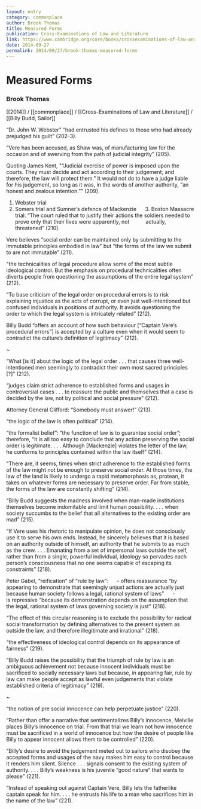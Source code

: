 ```yaml
---
layout: entry
category: commonplace
author: Brook Thomas
title: Measured Forms
publication: Cross-Examinations of Law and Literature
link: https://www.cambridge.org/core/books/crossexaminations-of-law-and-literature/3B480C9EAF39815DE86F090B25199090
date: 2014-09-27
permalink: 2014/09/27/brook-thomas-measured-forms
---
```


# Measured Forms

### Brook Thomas

[[2014]] / [[commonplace]] / [[Cross-Examinations of Law and Literature]] / [[Billy Budd, Sailor]]

“Dr. John W. Webster” “had entrusted his defines to those who had already prejudged his guilt” (202-3). 

“Vere has been accused, as Shaw was, of manufacturing law for the occasion and of swerving from the path of judicial integrity” (205).

Quoting James Kent, "“Judicial exercise of power is imposed upon the courts. They must decide and act according to their judgement; and therefore, the law will protect them.” It would not do to have a judge liable for his judgement, so long as it was, in the words of another authority, “an honest and zealous intention.”” (209).

1. Webster trial
2. Somers trial and Sumner’s defence of Mackenzie
     3. Boston Massacre trial: “The court ruled that to justify their actions the soldiers needed to prove only that their lives were apparently, not           actually, threatened” (210).

Vere believes “social order can be maintained only by submitting to the immutable principles embodied in law” but “the forms of the law we submit to are not immutable” (211).

"the technicalities of legal procedure allow some of the most subtle ideological control. But the emphasis on procedural technicalities often diverts people from questioning the assumptions of the entire legal system” (212).

“To base criticism of the legal order on procedural errors is to risk explaining injustice as the acts of corrupt, or even just well-intentioned but confused individuals in positions of authority. It avoids questioning the order to which the legal system is intricately related” (212).

Billy Budd “offers an account of how such behaviour [“Captain Vere’s procedural errors”] is accepted by a culture even when it would seem to contradict the culture’s definition of legitimacy” (212).

~

“What [is it] about the logic of the legal order . . . that causes three well-intentioned men seemingly to contradict their own most sacred principles [?]” (212).

“judges claim strict adherence to established forms and usages in controversial cases . . . to reassure the public and themselves that a case is decided by the law, not by political and social pressure” (212).

Attorney General Clifford: “Somebody must answer!” (213).

“the logic of the law is often political” (214).

“the formalist belief”: “the function of law is to guarantee social order”; therefore, “it is all too easy to conclude that any action preserving the social order is legitimate. . . . Although [Mackenzie] violates the letter of the law, he conforms to principles contained within the law itself” (214).

“There are, it seems, times when strict adherence to the established forms of the law might not be enough to preserve social order. At those times, the law of the land is likely to undergo a rapid metamorphosis as, protean, it takes on whatever forms are necessary to preserve order. Far from stable, the forms of the law are constantly shifting” (214).

“Billy Budd suggests the madness involved when man-made institutions themselves become indomitable and limit human possibility. . . . when society succumbs to the belief that all alternatives to the existing order are mad” (215).

“If Vere uses his rhetoric to manipulate opinion, he does not consciously use it to serve his own ends. Instead, he sincerely believes that it is based on an authority outside of himself, an authority that he submits to as much as the crew. . . . Emanating from a set of impersonal laws outside the self, rather than from a single, powerful individual, ideology so pervades each person’s consciousness that no one seems capable of escaping its constraints” (218).

Peter Gabel, “reification” of “rule by law”:
     - offers reassurance “by appearing to demonstrate that seemingly unjust actions are actually just because human society follows a legal, rational system of laws”
     - is repressive “because its demonstration depends on the assumption that the legal, rational system of laws governing society is just” (218).

“The effect of this circular reasoning is to exclude the possibility for radical social transformation by defining alternatives to the present system as outside the law, and therefore illegitimate and irrational” (218).

“the effectiveness of ideological control depends on its appearance of fairness” (219).

“Billy Budd raises the possibility that the triumph of rule by law is an ambiguous achievement not because innocent individuals must be sacrificed to socially necessary laws but because, in appearing fair, rule by law can make people accept as lawful even judgements that violate established criteria of legitimacy” (219).

~

“the notion of pre social innocence can help perpetuate justice” (220).

“Rather than offer a narrative that sentimentalizes Billy’s innocence, Melville places Billy’s innocence on trial. From that trial we learn not how innocence must be sacrificed in a world of innocence but how the desire of people like Billy to appear innocent allows them to be controlled” (220).

“Billy’s desire to avoid the judgement meted out to sailors who disobey the accepted forms and usages of the navy makes him easy to control because it renders him silent. Silence . . . signals consent to the existing system of authority. . . . Billy’s weakness is his juvenile “good nature” that wants to please” (221).

“Instead of speaking out against Captain Vere, Billy lets the fatherlike captain speak for him. . . . he entrusts his life to a man who sacrifices him in the name of the law” (221).

